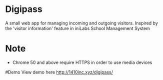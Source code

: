 # Digipass
A small web app for managing incoming and outgoing visitors. Inspired by the 'visitor information' feature in iniLabs School Management System

# Note
- Chrome 50 and above require HTTPS in order to use media devices

#Demo
View demo here http://1410inc.xyz/digipass/
